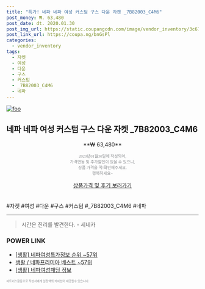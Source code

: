```yaml
--- 
title: "특가! 네파 네파 여성 커스텀 구스 다운 자켓 _7B82003_C4M6" 
post_money: ₩. 63,480 
post_date: dt. 2020.01.30 
post_img_url: https://static.coupangcdn.com/image/vendor_inventory/3c67/b426e8faa6e5def80a39f5300356cdad356ace0e8802ba0cc29aa5a69d4c.jpg 
post_link_url: https://coupa.ng/bnGsPl 
categories: 
  - vendor_inventory 
tags: 
  - 자켓 
  - 여성 
  - 다운 
  - 구스 
  - 커스텀 
  - _7B82003_C4M6 
  - 네파 
--- 
```

[![foo](https://static.coupangcdn.com/image/vendor_inventory/3c67/b426e8faa6e5def80a39f5300356cdad356ace0e8802ba0cc29aa5a69d4c.jpg)](https://coupa.ng/bnGsPl) 

## 네파 네파 여성 커스텀 구스 다운 자켓 _7B82003_C4M6 
<p style="text-align: center;">**₩ 63,480**</p> 
<p style="text-align: center;"><span style="color: #898c8f; font-family: Georgia,Times,serif; font-size: 0.75em;">2020년01월30일에 작성되어, <br>가격변동 및 추가할인이 있을 수 있으니,<br> 상품 가격을 꼭!확인해주세요.<br>행복하세요~</span> 
</p>	 
<div markdown="0" style="text-align: center;"><a href="https://coupa.ng/bnGsPl" class="btn btn--success">상품가격 및 후기 보러가기</a></div> 
<br><br> 
  #자켓 #여성 #다운 #구스 #커스텀 #_7B82003_C4M6 #네파 
<hr> 

> 시간은 진리를 발견한다. - 세네카 


### POWER LINK

* <a href="https://blog.naver.com/sakai111/221771309481" target="_blank"> [생활] 네파여성특가정보 순위 ~57위</a>
* <a href="https://blog.naver.com/santokki14/221779879802" target="_blank">생활 / 네파프리미아 베스트 ~57위</a>
* <a href="https://blog.naver.com/fasyy4321/221764799910" target="_blank"> [생활] 네파여성패딩 정보 </a>

<span style="color: #898c8f; font-family: Georgia,Times,serif; font-size: 0.55em;">파트너스활동으로 작성자에게 일정액의 커미션이 제공될수 있습니다.</span> 
